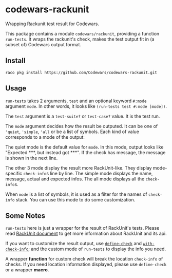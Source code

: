 # codewars-rackunit

Wrapping Rackunit test result for Codewars.

This package contains a module `codewars/rackunit`, providing a function 
`run-tests`. It wraps the rackunit's check, makes the test output fit in
(a subset of) Codewars output format.

## Install

```
raco pkg install https://github.com/Codewars/codewars-rackunit.git
``` 

## Usage

`run-tests` takes 2 arguments, `test` and an optional keyword `#:mode` 
argument `mode`. In other words, it looks like `(run-tests test #:mode [mode])`.

The `test` argument is a `test-suite?` or `test-case?` value. It is the 
test run.

The `mode` argument decides how the result be outputed. It can be one of
`'quiet`, `'simple`, `'all` or be a list of symbols. Each kind of value 
corresponds to a mode of the output:

The quiet mode is the default value for `mode`. In this mode, output looks
like "Expected \*\*\*, but instead got \*\*\*". If the check has message,
the message is shown in the next line.

The other 3 mode display the result more RackUnit-like. They display
mode-specific `check-info`s line by line. The simple mode displays the
name, message, actual and expected infos. The all mode displays all the
`check-info`s.

When `mode` is a list of symbols, it is used as a filter for the names 
of `check-info` stack. You can use this mode to do some customization.

## Some Notes

`run-tests` here is just a wrapper for the result of RackUnit's tests.
Please read [RackUnit document](https://docs.racket-lang.org/rackunit/index.html)
to get more information about RackUnit and its api.

If you want to customize the result output, use [`define-check`](https://docs.racket-lang.org/rackunit/api.html#(form._((lib._rackunit%2Fmain..rkt)._define-check)))
and [`with-check-info`](https://docs.racket-lang.org/rackunit/api.html#(form._((lib._rackunit%2Fmain..rkt)._with-check-info)));
and the custom mode of `run-tests` to display the info you need.

A wrapper **function** for custom check will break the location `check-info`
of checks. If you need location information displayed, please use 
`define-check` or a wrapper **macro**.

